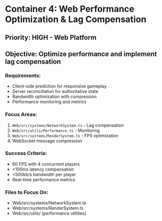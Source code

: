 # Container 4: Web Performance Optimization & Lag Compensation

## Priority: HIGH - Web Platform
## Objective: Optimize performance and implement lag compensation

### Requirements:
- Client-side prediction for responsive gameplay
- Server reconciliation for authoritative state
- Bandwidth optimization with compression
- Performance monitoring and metrics

### Focus Areas:
1. `Web/src/systems/NetworkSystem.ts` - Lag compensation
2. `Web/src/utils/Performance.ts` - Monitoring
3. `Web/src/systems/RenderSystem.ts` - FPS optimization
4. WebSocket message compression

### Success Criteria:
- 60 FPS with 4 concurrent players
- <100ms latency compensation
- <500kb/s bandwidth per player
- Real-time performance metrics

### Files to Focus On:
- Web/src/systems/NetworkSystem.ts
- Web/src/systems/RenderSystem.ts
- Web/src/utils/ (performance utilities)
